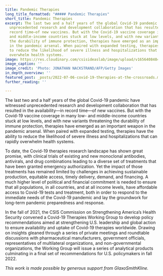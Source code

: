 ```yaml
---
title: Pandemic Therapies
long_title_formatted: "##### Pandemic Therapies"
short_title: Pandemic Therapies
excerpt: The last two and a half years of the global Covid-19 pandemic have witnessed
  unprecedented research and development collaboration that has resulted in the availability—in
  record time—of new vaccines. But with the Covid-19 vaccine coverage in many low-
  and middle-income countries stuck at low levels, and with new variants threatening
  the durability of immune protection, therapies have emerged as an important weapon
  in the pandemic arsenal. When paired with expanded testing, therapies have the ability
  to reduce the likelihood of severe illness and hospitalizations that can rapidly
  overwhelm health systems.
image: https://res.cloudinary.com/csisideaslab/image/upload/v1656408484/health-commission/GettyImages-1238318325_qqttoa.jpg
image_caption: ''
image_credit: 'Photo: JONATHAN NACKSTRAND/AFP/Getty Images'
in_depth_overview: ''
featured_post: _posts/2022-07-06-covid-19-therapies-at-the-crossroads.md
further_reading: ''

---
```

The last two and a half years of the global Covid-19 pandemic have witnessed unprecedented research and development collaboration that has resulted in the availability—in record time—of new vaccines. But with the Covid-19 vaccine coverage in many low- and middle-income countries stuck at low levels, and with new variants threatening the durability of immune protection, therapies have emerged as an important weapon in the pandemic arsenal. When paired with expanded testing, therapies have the ability to reduce the likelihood of severe illness and hospitalizations that can rapidly overwhelm health systems.

To date, the Covid-19 therapies research landscape has shown great promise, with clinical trials of existing and new monoclonal antibodies, antivirals, and drug combinations leading to a diverse set of treatments that have been granted emergency authorization. Yet the impact of those treatments has remained limited by challenges in achieving sustainable production, equitable access, timely delivery, demand, and financing. A much higher level of political and financial commitment is needed to ensure that all populations, in all countries, and at all income levels, have affordable access to Covid-19 tests and treatment, both in order to respond to the immediate needs of the Covid-19 pandemic and lay the groundwork for long-term pandemic preparedness and response.

In the fall of 2021, the CSIS Commission on Strengthening America’s Health Security convened a Covid-19 Therapies Working Group to develop policy recommendations aimed at strengthening U.S. leadership and global action to ensure availability and uptake of Covid-19 therapies worldwide. Drawing on insights gleaned through a series of private meetings and roundtable discussions with pharmaceutical manufacturers, government officials, representatives of multilateral organizations, and non-governmental organizations, the Working Group will issue a series of analytical products culminating in a final set of recommendations for U.S. policymakers in fall 2022.

_This work is made possible by generous support from GlaxoSmithKline._